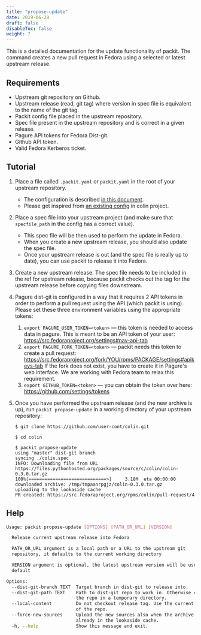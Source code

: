 ```yaml
---
title: "propose-update"
date: 2019-06-28
draft: false
disableToc: false
weight: 7
---
```


This is a detailed documentation for the update functionality of packit. The
command creates a new pull request in Fedora using a selected or latest
upstream release.


## Requirements

* Upstream git repository on Github.
* Upstream release (read, git tag) where version in spec file is equivalent to
  the name of the git tag.
* Packit config file placed in the upstream repository.
* Spec file present in the upstream repository and is correct in a given
  release.
* Pagure API tokens for Fedora Dist-git.
* Github API token.
* Valid Fedora Kerberos ticket.


## Tutorial

1. Place a file called `.packit.yaml` or `packit.yaml` in the root of your upstream repository.
    * The configuration is described [in this document](/docs/configuration/).
    * Please get inspired from [an existing config](https://github.com/user-cont/colin/blob/master/.packit.yaml) in
      colin project.

2. Place a spec file into your upstream project (and make sure that
   `specfile_path` in the config has a correct value).
    * This spec file will be then used to perform the update in Fedora.
    * When you create a new upstream release, you should also update the spec file.
    * Once your upstream release is out (and the spec file is really up to
      date), you can use packit to release it into Fedora.

3. Create a new upstream release. The spec file needs to be included in the ref
   for upstream release, because packit checks out the tag for the upstream
   release before copying files downstream.

4. Pagure dist-git is configured in a way that it requires 2 API tokens in
   order to perform a pull request using the API (which packit is using).
   Please set these three environment variables using the appropriate tokens:
    1. `export PAGURE_USER_TOKEN=<token>` — this token is needed to access data
       in pagure. This is meant to be an API token of your user:
       https://src.fedoraproject.org/settings#nav-api-tab
    2. `export PAGURE_FORK_TOKEN=<token>` — packit needs this token to create a
       pull request:
       https://src.fedoraproject.org/fork/YOU/rpms/PACKAGE/settings#apikeys-tab
       If the fork does not exist, you have to create it in Pagure's web
       interface. We are working with Fedora team to relax this requirement.
    3. `export GITHUB_TOKEN=<token>` — you can obtain the token over here:
       https://github.com/settings/tokens

5. Once you have performed the upstream release (and the new archive is up),
   run `packit propose-update` in a working directory of your upstream
   repository:
    ```
    $ git clone https://github.com/user-cont/colin.git
    
    $ cd colin
    
    $ packit propose-update
    using "master" dist-git branch
    syncing ./colin.spec
    INFO: Downloading file from URL https://files.pythonhosted.org/packages/source/c/colin/colin-0.3.0.tar.gz
    100%[=============================>]     3.18M  eta 00:00:00
    downloaded archive: /tmp/tmpaanrpgjz/colin-0.3.0.tar.gz
    uploading to the lookaside cache
    PR created: https://src.fedoraproject.org/rpms/colin/pull-request/4
    ```


## Help

```bash
Usage: packit propose-update [OPTIONS] [PATH_OR_URL] [VERSION]

  Release current upstream release into Fedora

  PATH_OR_URL argument is a local path or a URL to the upstream git
  repository, it defaults to the current working directory

  VERSION argument is optional, the latest upstream version will be used by
  default

Options:
  --dist-git-branch TEXT  Target branch in dist-git to release into.
  --dist-git-path TEXT    Path to dist-git repo to work in. Otherwise clone
                          the repo in a temporary directory.
  --local-content         Do not checkout release tag. Use the current state
                          of the repo.
  --force-new-sources     Upload the new sources also when the archive is
                          already in the lookaside cache.
  -h, --help              Show this message and exit.
```
